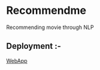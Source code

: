 # Recommendme
Recommending movie through NLP 

## Deployment :-
[WebApp](https://recommendme-movies.herokuapp.com/)
